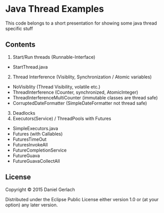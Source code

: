 # Java Thread Examples

This code belongs to a short presentation for showing some java thread specific stuff

## Contents

1. Start/Run threads (Runnable-Interface)
  * StartThread.java
2. Thread Interference (Visiblity, Synchronization / Atomic variables)
  * NoVisiblity (Thread Visibility, volatile etc.)
  * ThreadInterference (Counter, synchronized, AtomicInteger)
  * ThreadInterferenceMultiCounter (immutable classes are thread safe)
  * CorruptedDateFormatter (SimpleDateFormatter not thread safe)
3. Deadlocks
4. Executors(Service) / ThreadPools with Futures
  * SimpleExecutors.java
  * Futures (with Callables)
  * FuturesTimeOut
  * FuturesInvokeAll
  * FutureCompletionService
  * FutureGuava
  * FutureGuavaCollectAll

## License

Copyright © 2015 Daniel Gerlach

Distributed under the Eclipse Public License either version 1.0 or (at
your option) any later version.
